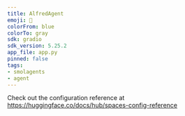 ```yaml
---
title: AlfredAgent
emoji: 🚀
colorFrom: blue
colorTo: gray
sdk: gradio
sdk_version: 5.25.2
app_file: app.py
pinned: false
tags:
- smolagents
- agent
---
```


Check out the configuration reference at https://huggingface.co/docs/hub/spaces-config-reference
